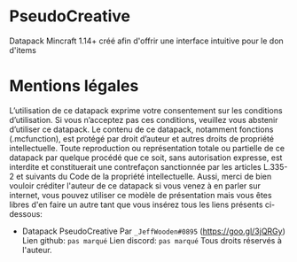 # PseudoCreative
Datapack Mincraft 1.14+ créé afin d'offrir une interface intuitive pour le don d'items

# Mentions légales

L’utilisation de ce datapack exprime votre consentement sur les conditions d’utilisation. Si vous n’acceptez pas ces conditions, veuillez vous abstenir d’utiliser ce datapack. Le contenu de ce datapack, notamment fonctions (.mcfunction), est protégé par droit d’auteur et autres droits de propriété intellectuelle. Toute reproduction ou représentation totale ou partielle de ce datapack par quelque procédé que ce soit, sans autorisation expresse, est interdite et constituerait une contrefaçon sanctionnée par les articles L.335-2 et suivants du Code de la propriété intellectuelle. Aussi, merci de bien vouloir créditer l'auteur de ce datapack si vous venez à en parler sur internet, vous pouvez utiliser ce modèle de présentation mais vous êtes libres d'en faire un autre tant que vous insérez tous les liens présents ci-dessous:

- Datapack PseudoCreative
Par `_JeffWooden#0895` (https://goo.gl/3jQRGy)
Lien github: `pas marqué`
Lien discord: `pas marqué`
Tous droits réservés à l'auteur.
